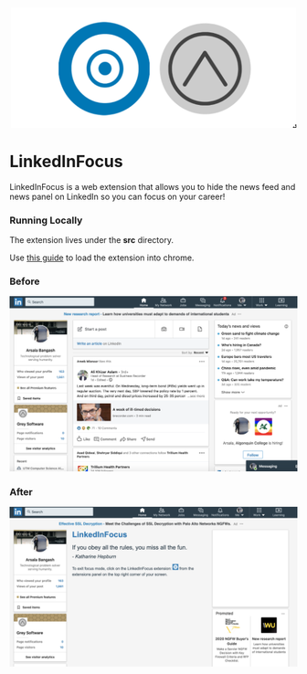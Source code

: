 <p align="center">
    <img alt="LinkedIn-Focus icon" width="500" src="https://github.com/Owen000/LinkedIn-Focus/raw/master/src/LinkedInFocusBanner.png">
</p>



# LinkedInFocus


LinkedInFocus is a web extension that allows you to hide the news feed and news panel on LinkedIn so you can focus on your career!

### Running Locally

The extension lives under the __src__ directory.

Use [this guide](https://developer.chrome.com/extensions/getstarted) to load the extension into chrome.


### Before 
![Before](before.png)

### After 
![After](after.png)
